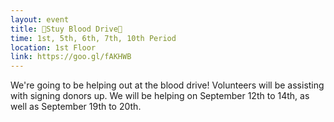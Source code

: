 ```yaml
---
layout: event
title: 💉Stuy Blood Drive💉
time: 1st, 5th, 6th, 7th, 10th Period
location: 1st Floor
link: https://goo.gl/fAKHWB
---
```

We're going to be helping out at the blood drive! Volunteers will be assisting with signing donors up. We will be helping on September 12th to 14th, as well as September 19th to 20th.
